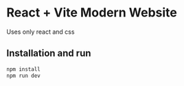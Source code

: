 # React + Vite Modern Website

Uses only react and css

## Installation and run

```bash
npm install
npm run dev
```
